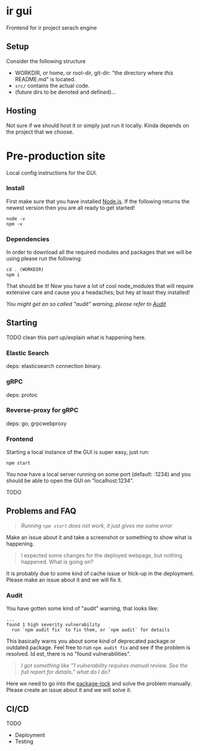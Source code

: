 # ir gui
Frontend for ir project serach engine

## Setup
Consider the following structure
* WORKDIR, or home, or root-dir, git-dir: "the directory where _this_ README.md" is located.
* `src/` contains the actual code.
* (future dirs to be denoted and defined)...

## Hosting
Not sure if we should host it or simply just run it locally. Kinda depends on the project that we choose.

# Pre-production site
Local config instructions for the GUI.

### Install

First make sure that you have installed [Node.js](https://nodejs.org/en/download/).
If the following returns the newest version then you are all ready to get started!
```
node -v
npm -v
```

### Dependencies
In order to download all the required modules and packages that we will be using please run the following:

```
cd . (WORKDIR)
npm i
```
That should be it! Now you have a lot of cool node_modules that will require extensive care and cause you a headaches; but hey at least they installed!

_You might get an so called "audit" warning, please refer to [Audit](###Audit)_

## Starting
TODO clean this part up/explain what is happening here.

### Elastic Search
deps: elasticsearch connection binary.

### gRPC
deps: protoc

### Reverse-proxy for gRPC
deps: go, grpcwebproxy

### Frontend
Starting a local instance of the GUI is super easy, just run:

```
npm start
```
You now have a local server running on some port (default: :1234) and you should be able to open the GUI on "localhost:1234".

TODO

## Problems and FAQ

> _Running `npm start` does not work, it just gives me some error_

Make an issue about it and take a screenshot or something to show what is happening.

> I expected some changes for the deployed webpage, but nothing happened. What is going on?

It is probably due to some kind of cache issue or hick-up in the deployment. Please make an issue about it and we will fix it.


### Audit
You have gotten some kind of "audit" warning, that looks like:
```
...
found 1 high severity vulnerability
  run `npm audit fix` to fix them, or `npm audit` for details
```
This basically warns you about some kind of deprecated package or outdated package. Feel free to run `npm audit fix` and see if the problem is resolved. Id est, there is no "found vulnerabilities".

> _I got something like "1 vulnerability requires manual review. See the full report for details." what do I do?_

Here we need to go into the [package-lock](./package-lock.json) and solve the problem manually. Please create an issue about it and we will solve it.

## CI/CD
TODO
* Deployment
* Testing

